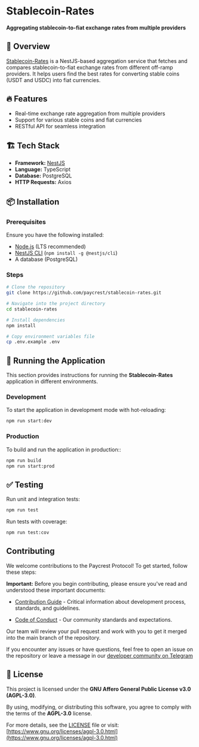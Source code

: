 # Stablecoin-Rates

**Aggregating stablecoin-to-fiat exchange rates from multiple providers**

## 🚀 Overview

[Stablecoin-Rates](https://github.com/paycrest/stablecoin-rates) is a NestJS-based aggregation service that fetches and compares stablecoin-to-fiat exchange rates from different off-ramp providers. It helps users find the best rates for converting stable coins (USDT and USDC) into fiat currencies.

## 🔥 Features

- Real-time exchange rate aggregation from multiple providers
- Support for various stable coins and fiat currencies
- RESTful API for seamless integration

## 🏗 Tech Stack

- **Framework:** [NestJS](https://nestjs.com/)
- **Language:** TypeScript
- **Database:** PostgreSQL
- **HTTP Requests:** Axios

## 📦 Installation

### Prerequisites

Ensure you have the following installed:

- [Node.js](https://nodejs.org/) (LTS recommended)
- [NestJS CLI](https://docs.nestjs.com/cli/overview) (`npm install -g @nestjs/cli`)
- A database (PostgreSQL)

### Steps

```sh
# Clone the repository
git clone https://github.com/paycrest/stablecoin-rates.git

# Navigate into the project directory
cd stablecoin-rates

# Install dependencies
npm install

# Copy environment variables file
cp .env.example .env
```

## 🚀 Running the Application

This section provides instructions for running the **Stablecoin-Rates** application in different environments.

### Development

To start the application in development mode with hot-reloading:

```sh
npm run start:dev
```

### Production

To build and run the application in production::

```sh
npm run build
npm run start:prod
```

## ✅ Testing

Run unit and integration tests:

```sh
npm run test
```

Run tests with coverage:

```sh
npm run test:cov
```

## Contributing

We welcome contributions to the Paycrest Protocol! To get started, follow these steps:

**Important:** Before you begin contributing, please ensure you've read and understood these important documents:

- [Contribution Guide](https://paycrest.notion.site/Contribution-Guide-1602482d45a2809a8930e6ad565c906a) - Critical information about development process, standards, and guidelines.

- [Code of Conduct](https://paycrest.notion.site/Contributor-Code-of-Conduct-1602482d45a2806bab75fd314b381f4c) - Our community standards and expectations.

Our team will review your pull request and work with you to get it merged into the main branch of the repository.

If you encounter any issues or have questions, feel free to open an issue on the repository or leave a message in our [developer community on Telegram](https://t.me/+Stx-wLOdj49iNDM0)

## 📜 License

This project is licensed under the **GNU Affero General Public License v3.0 (AGPL-3.0)**.

By using, modifying, or distributing this software, you agree to comply with the terms of the **AGPL-3.0** license.

For more details, see the [LICENSE](LICENSE) file or visit:  
[https://www.gnu.org/licenses/agpl-3.0.html](https://www.gnu.org/licenses/agpl-3.0.html)

